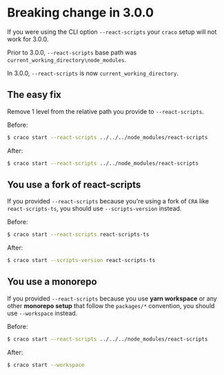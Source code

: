 # Breaking change in 3.0.0

If you were using the CLI option `--react-scripts` your `craco` setup will not work for 3.0.0.

Prior to 3.0.0, `--react-scripts` base path was `current_working_directory\node_modules`.

In 3.0.0, `--react-scripts` is now `current_working_directory`.

## The easy fix

Remove 1 level from the relative path you provide to `--react-scripts`.

Before:

```bash
$ craco start --react-scripts ../../../node_modules/react-scripts
```

After:

```bash
$ craco start --react-scripts ../../node_modules/react-scripts
```

## You use a fork of react-scripts

If you provided `--react-scripts` because you're using a fork of `CRA` like `react-scripts-ts`, you should use `--scripts-version` instead.

Before:

```bash
$ craco start --react-scripts react-scripts-ts
```

After:

```bash
$ craco start --scripts-version react-scripts-ts
```

## You use a monorepo

If you provided `--react-scripts` because you use **yarn workspace** or any other **monorepo setup** that follow the `packages/*` convention, you should use `--workspace` instead.

Before:

```bash
$ craco start --react-scripts ../../../node_modules/react-scripts
```

After:

```bash
$ craco start --workspace
```
